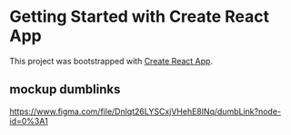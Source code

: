 # Getting Started with Create React App

This project was bootstrapped with [Create React App](https://github.com/facebook/create-react-app).

## mockup dumblinks

https://www.figma.com/file/Dnlqt26LYSCxjVHehE8lNq/dumbLink?node-id=0%3A1

